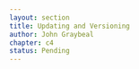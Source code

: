 ```yaml
---
layout: section
title: Updating and Versioning
author: John Graybeal
chapter: c4
status: Pending
---
```

